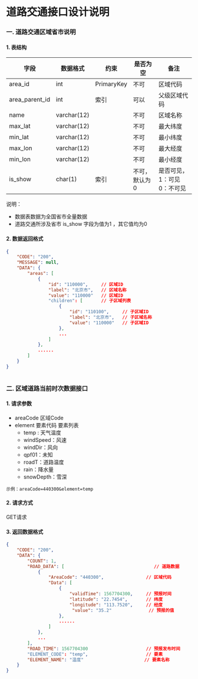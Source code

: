 # 道路交通接口设计说明

### 一. 道路交通区域省市说明
#### 1. 表结构
 
| 字段           | 数据格式    | 约束       | 是否为空       | 备注                        |
| -------------- | ----------- | ---------- | -------------- | --------------------------- |
| area_id        | int         | PrimaryKey | 不可           | 区域代码                    |
| area_parent_id | int         | 索引       | 可以           | 父级区域代码                |
| name           | varchar(12) |            | 不可           | 区域名称                    |
| max_lat        | varchar(12) |            | 不可           | 最大纬度                    |
| min_lat        | varchar(12) |            | 不可           | 最小纬度                    |
| max_lon        | varchar(12) |            | 不可           | 最大经度                    |
| min_lon        | varchar(12) |            | 不可           | 最小经度                    |
| is_show        | char(1)     | 索引       | 不可，默认为 0 | 是否可见，1：可见 0：不可见 |
 
说明：
* 数据表数据为全国省市全量数据
* 道路交通所涉及省市 is_show 字段为值为1 ，其它值均为0
 
 
#### 2. 数据返回格式
```json
{
    "CODE": "200",
    "MESSAGE": null,
    "DATA": {
        "areas": [
            {
                "id": "110000",     // 区域ID
                "label": "北京市",   // 区域名称
                "value": "110000"   // 区域ID
                "children": [       // 子区域列表
                    {
                        "id": "110100",     // 子区域ID
                        "label": "北京市",   // 子区域名称
                        "value": "110000"   // 子区域ID
                    },
                    ...
                ]
            },
            ......
        ]
    }
}
 
```
 
### 二. 区域道路当前时次数据接口
#### 1. 请求参数
* areaCode  区域Code
* element  要素代码
  要素列表
  * temp : 天气温度
  * windSpeed：风速
  * windDir：风向
  * qpf01：未知
  * roadT：道路温度
  * rain：降水量
  * snowDepth：雪深
```
示例：areaCode=440300&element=temp
```
 
#### 2. 请求方式
GET请求
 
#### 3. 返回数据格式
```json
{
    "CODE": "200",
    "DATA": {
        "COUNT": 1,
        "ROAD_DATA": [                                  // 道路数据
            {
                "AreaCode": "440300",                // 区域代码
                "Data": [
                    {
                        "validTime": 1567704300,     // 预报时间
                        "latitude": "22.7454",       // 纬度
                        "longitude": "113.7520",     // 经度
                         "value": "35.2"              // 预报的值
                    },
                    ......
                ]
            },
            ...
        ],
        "ROAD_TIME": 1567704300                      // 预报发布时间
        "ELEMENT_CODE": "temp",                      // 要素
        "ELEMENT_NAME": "温度"                       // 要素名称
    }
}
 
```